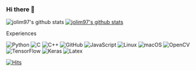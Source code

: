 ### Hi there 👋

<!--
**jolim97/jolim97** is a ✨ _special_ ✨ repository because its `README.md` (this file) appears on your GitHub profile.

Here are some ideas to get you started:

- 🔭 I’m currently working on ...
- 🌱 I’m currently learning ...
- 👯 I’m looking to collaborate on ...
- 🤔 I’m looking for help with ...
- 💬 Ask me about ...
- 📫 How to reach me: ...
- 😄 Pronouns: ...
- ⚡ Fun fact: ...
-->

<!--<a href="[1. 연결하고싶은 사이트 url]" target="_blank"><img src="https://img.shields.io/badge/[2. 등록하려는 이름]-[3. #을 뺀 나머지 색깔코드]?style=flat-square&logo=[4. 로고명(아이콘명)]&logoColor=white"/></a>-->
![jolim97's github stats](https://github-readme-stats.vercel.app/api?username=jolim97&show_icons=true)
[![jolim97's github stats](https://github-readme-stats.vercel.app/api/top-langs/?username=jolim97&show_icons=true&hide_border=true&title_color=004386&icon_color=004386&layout=compact)](https://github.com/jolim97)

Experiences

![Python](<img src="https://img.shields.io/badge/Python-3776AB?style=flat&logo=Python&logoColor=FFD43B">)
![C](<img src="https://img.shields.io/badge/C-A8B9CC?style=flat&logo=C&logoColor=white">)
![C++](<img src="https://img.shields.io/badge/C++-00599C?style=flat&logo=Cplusplus&logoColor=white">)
![GitHub](<img src="https://img.shields.io/badge/GitHub-181717?style=flat&logo=GitHub&logoColor=white">)
![JavaScript](<img src="https://img.shields.io/badge/JavaScript-F7DF1E?style=flat&logo=JavaScript&logoColor=black">)
![Linux](<img src="https://img.shields.io/badge/Linux-FCC624?style=flat&logo=Linux&logoColor=white">)
![macOS](<img src="https://img.shields.io/badge/macOS-000000?style=flat&logo=macOS&logoColor=white">)
![OpenCV](<img src="https://img.shields.io/badge/OpenCV-5C3EE8?style=flat&logo=OpenCV&logoColor=white">)
![TensorFlow](<img src="https://img.shields.io/badge/TensorFlow-FF6F00?style=flat&logo=TensorFlow&logoColor=white">)
![Keras](<img src="https://img.shields.io/badge/Keras-D00000?style=flat&logo=Keras&logoColor=white">)
![Latex](<img src="https://img.shields.io/badge/LaTex-008080?style=flat&logo=LaTex&logoColor=white">)

[![Hits](https://hits.seeyoufarm.com/api/count/incr/badge.svg?url=https%3A%2F%2Fgithub.com%2Fjolim97&count_bg=%23BFE7A1&title_bg=%23555555&icon=&icon_color=%23E7E7E7&title=hits&edge_flat=false)](https://hits.seeyoufarm.com)
